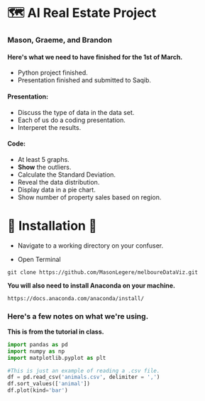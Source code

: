 # 🗺 AI Real Estate Project
### Mason, Graeme, and Brandon

#### Here's what we need to have finished for the 1st of March.

- Python project finished.
- Presentation finished and submitted to Saqib. 

#### Presentation:
- Discuss the type of data in the data set.
- Each of us do a coding presentation.
- Interperet the results.


#### Code:
- At least 5 graphs.
- **Show** the outliers.
- Calculate the Standard Deviation.
- Reveal the data distribution.
- Display data in a pie chart. 
- Show number of property sales based on region.

 # 🐙 Installation 🐙
 - Navigate to a working directory on your confuser.
 
 - Open Terminal
 
 `git clone https://github.com/MasonLegere/melboureDataViz.git`
 
**You will also need to install Anaconda on your machine.**

`https://docs.anaconda.com/anaconda/install/`

### Here's a few notes on what we're using.

**This is from the tutorial in class.**

  ```python
  import pandas as pd
  import numpy as np
  import matplotlib.pyplot as plt

  #This is just an example of reading a .csv file.
  df = pd.read_csv('animals.csv', delimiter = ',')
  df.sort_values(['animal'])
  df.plot(kind='bar')
  ```

